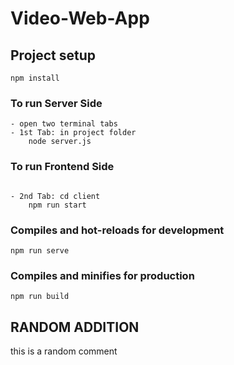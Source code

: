 # Video-Web-App

## Project setup

```
npm install
```

### To run Server Side

```
- open two terminal tabs
- 1st Tab: in project folder
    node server.js
```

### To run Frontend Side

```

- 2nd Tab: cd client
    npm run start
```

### Compiles and hot-reloads for development

```
npm run serve
```

### Compiles and minifies for production

```
npm run build
```

## RANDOM ADDITION

this is a random comment
